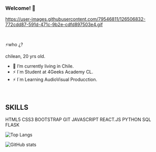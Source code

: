 ### Welcome! 👋

https://user-images.githubusercontent.com/79546811/126506832-772cdd87-591d-471c-9b2e-cdfd897503e4.gif

<br>

⚡who ¿?

chilean, 20 yrs old.
- 🌱 I’m currently living in Chile.
- ⚡ I´m Student at 4Geeks Academy CL.
- ⚡ I´m Learning AudioVisual Producction.
<br>

<h2>SKILLS</h2>
HTML5
CSS3
BOOTSTRAP
GIT
JAVASCRIPT
REACT.JS
PYTHON
SQL
FLASK
<br>

![Top Langs](https://github-readme-stats.vercel.app/api/top-langs/?username=c0venn)

![GitHub stats](https://github-readme-stats.vercel.app/api?username=c0venn&show_icons=true)  
